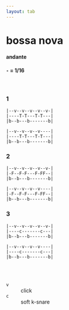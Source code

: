 ```yaml
---
layout: tab
---
```


# bossa nova

#### andante
#### `-` = 1/16

<br/>

### 1
```
|--v--v--v--v--v-|
|----T-T---T-T---|
|b--b---b-------b|
```

```
|--v--v--v--v----|
|----T-T---T-T---|
|b--b---b-------b|
```

### 2
```
|--v--v--v--v--v-|
|-F--F-F---F-FF--|
|b--b---b-------b|
```

```
|--v--v--v--v----|
|-F--F-F---F-FF--|
|b--b---b-------b|
```

### 3
```
|--v--v--v--v--v-|
|----c-------c---|
|b--b---b-------b|
```

```
|--v--v--v--v----|
|----c-------c---|
|b--b---b-------b|
```

<br/>
<br/>

<dl>
    <dt><code>v</code></dt><dd>click</dd>
    <dt><code>c</code></dt><dd>soft k-snare</dd>
</dl>
